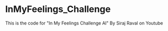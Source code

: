 # InMyFeelings_Challenge
This is the code for "In My Feelings Challenge AI" By Siraj Raval on Youtube

